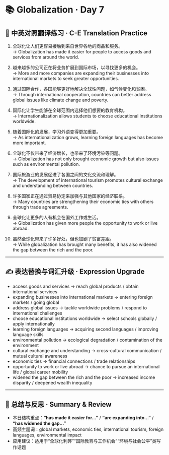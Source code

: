 # 📚 Globalization · Day 7

## 📖 中英对照翻译练习 · C-E Translation Practice

1. 全球化让人们更容易接触到来自世界各地的商品和服务。  
   → Globalization has made it easier for people to access goods and services from around the world.

2. 越来越多的公司正在将业务扩展到国际市场，以寻找更多的机会。  
   → More and more companies are expanding their businesses into international markets to seek greater opportunities.

3. 通过国际合作，各国能够更好地解决全球性问题，如气候变化和贫困。  
   → Through international cooperation, countries can better address global issues like climate change and poverty.

4. 国际化让学生能够在全球范围内选择他们想要的教育机构。  
   → Internationalization allows students to choose educational institutions worldwide.

5. 随着国际化的发展，学习外语变得更加重要。  
   → As internationalization grows, learning foreign languages has become more important.

6. 全球化不仅带来了经济增长，也带来了环境污染等问题。  
   → Globalization has not only brought economic growth but also issues such as environmental pollution.

7. 国际旅游业的发展促进了各国之间的文化交流和理解。  
   → The development of international tourism promotes cultural exchange and understanding between countries.

8. 许多国家正在通过贸易协定来加强与其他国家的经济联系。  
   → Many countries are strengthening their economic ties with others through trade agreements.

9. 全球化让更多的人有机会在国外工作或生活。  
   → Globalization has given more people the opportunity to work or live abroad.

10. 虽然全球化带来了许多好处，但也加剧了贫富差距。  
    → While globalization has brought many benefits, it has also widened the gap between the rich and the poor.

---

## ✍️ 表达替换与词汇升级 · Expression Upgrade

- access goods and services → reach global products / obtain international services  
- expanding businesses into international markets → entering foreign markets / going global  
- address global issues → tackle worldwide problems / respond to international challenges  
- choose educational institutions worldwide → select schools globally / apply internationally  
- learning foreign languages → acquiring second languages / improving language skills  
- environmental pollution → ecological degradation / contamination of the environment  
- cultural exchange and understanding → cross-cultural communication / mutual cultural awareness  
- economic ties → financial connections / trade relationships  
- opportunity to work or live abroad → chance to pursue an international life / global career mobility  
- widened the gap between the rich and the poor → increased income disparity / deepened wealth inequality

---

## 🧠 总结与反思 · Summary & Review

- 本日结构重点：**“has made it easier for…”** / **“are expanding into…”** / **“has widened the gap…”**  
- 高频主题词：global markets, economic ties, international tourism, foreign languages, environmental impact  
- 应用建议：适用于“全球化利弊”“国际教育与工作机会”“环境与社会公平”类写作话题
